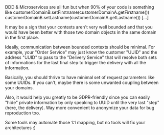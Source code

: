 DDD & Microservices are all fun but when 90% of your code is something like customerDomainB.setFirstname(customerDomainA.getFirstname())
customerDomainB.setLastname(customerDomainA.getLastname())
[...]

It may be a sign that your contexts aren't very well bounded and that you would have been better with those two domain objects in the same domain in the first place.

Ideally, communication between bounded contexts should be minimal. For example, your "Order Service" may just know the customer "UUID" and the address "UUID" to pass to the "Delivery Service" that will resolve both sets of informations for the last final step to trigger the delivery with all the information.

Basically, you should thrive to have minimal set of request parameters like some UUIDs. If you can't, maybe there is some unwanted coupling between your domains.

Also, it would help you greatly to be GDPR-friendly since you can easily "hide" private information by only speaking to UUID until the very last "step" (here, the delivery). Way more convenient to anonymize your data for bug reproduction too.

Some tools may automate those 1:1 mapping, but no tools will fix your architectures :)

